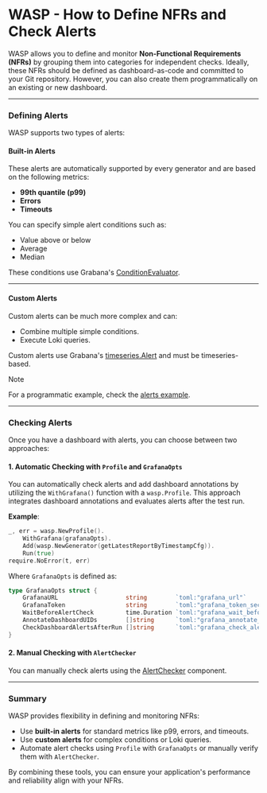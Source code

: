 # WASP - How to Define NFRs and Check Alerts

WASP allows you to define and monitor **Non-Functional Requirements (NFRs)** by grouping them into categories for independent checks. Ideally, these NFRs should be defined as dashboard-as-code and committed to your Git repository. However, you can also create them programmatically on an existing or new dashboard.

---

### Defining Alerts

WASP supports two types of alerts:

#### Built-in Alerts

These alerts are automatically supported by every generator and are based on the following metrics:
* **99th quantile (p99)**  
* **Errors**  
* **Timeouts**  

You can specify simple alert conditions such as:
* Value above or below
* Average
* Median  

These conditions use Grabana's [ConditionEvaluator](https://pkg.go.dev/github.com/K-Phoen/grabana@v0.21.18/alert#ConditionEvaluator).

---

#### Custom Alerts

Custom alerts can be much more complex and can:
* Combine multiple simple conditions.
* Execute Loki queries.

Custom alerts use Grabana's [timeseries.Alert](https://pkg.go.dev/github.com/K-Phoen/grabana@v0.21.18/timeseries#Alert) and must be timeseries-based.

> [!NOTE]  
> For a programmatic example, check the [alerts example](https://github.com/smartcontractkit/chainlink-testing-framework/blob/main/wasp/examples/alerts/main_test.go).

---

### Checking Alerts

Once you have a dashboard with alerts, you can choose between two approaches:

#### 1. Automatic Checking with `Profile` and `GrafanaOpts`

You can automatically check alerts and add dashboard annotations by utilizing the `WithGrafana()` function with a `wasp.Profile`. This approach integrates dashboard annotations and evaluates alerts after the test run.

**Example**:

```go
_, err = wasp.NewProfile().
    WithGrafana(grafanaOpts).
    Add(wasp.NewGenerator(getLatestReportByTimestampCfg)).
    Run(true)
require.NoError(t, err)
```

Where `GrafanaOpts` is defined as:

```go
type GrafanaOpts struct {
	GrafanaURL                   string        `toml:"grafana_url"`
	GrafanaToken                 string        `toml:"grafana_token_secret"`
	WaitBeforeAlertCheck         time.Duration `toml:"grafana_wait_before_alert_check"`                  // Cooldown period before checking for alerts
	AnnotateDashboardUIDs        []string      `toml:"grafana_annotate_dashboard_uids"`                  // Dashboard UIDs to annotate the start and end of the run
	CheckDashboardAlertsAfterRun []string      `toml:"grafana_check_alerts_after_run_on_dashboard_uids"` // Dashboard UIDs to check for alerts after the run
}
```

#### 2. Manual Checking with `AlertChecker`

You can manually check alerts using the [AlertChecker](../components/alert_checker.md) component.

---

### Summary

WASP provides flexibility in defining and monitoring NFRs:
* Use **built-in alerts** for standard metrics like p99, errors, and timeouts.
* Use **custom alerts** for complex conditions or Loki queries.
* Automate alert checks using `Profile` with `GrafanaOpts` or manually verify them with `AlertChecker`.

By combining these tools, you can ensure your application's performance and reliability align with your NFRs.